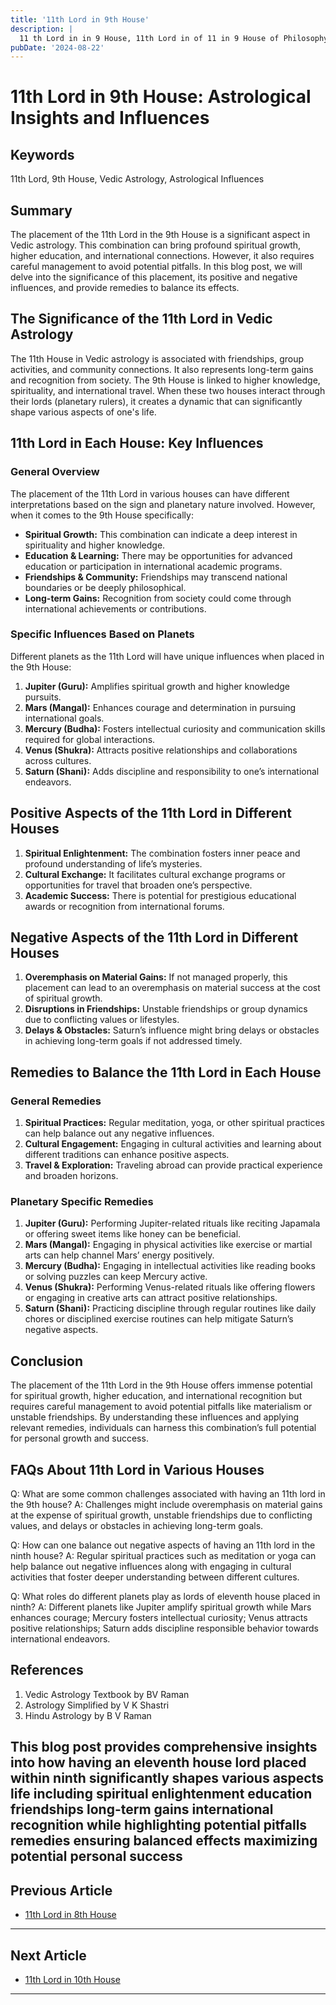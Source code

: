 ```yaml
---
title: '11th Lord in 9th House'
description: |
  11 th Lord in in 9 House, 11th Lord in of 11 in 9 House of Philosophy in Vedic astrology
pubDate: '2024-08-22'
---
```


# 11th Lord in 9th House: Astrological Insights and Influences

## Keywords
11th Lord, 9th House, Vedic Astrology, Astrological Influences

## Summary
The placement of the 11th Lord in the 9th House is a significant aspect in Vedic astrology. This combination can bring profound spiritual growth, higher education, and international connections. However, it also requires careful management to avoid potential pitfalls. In this blog post, we will delve into the significance of this placement, its positive and negative influences, and provide remedies to balance its effects.

## The Significance of the 11th Lord in Vedic Astrology
The 11th House in Vedic astrology is associated with friendships, group activities, and community connections. It also represents long-term gains and recognition from society. The 9th House is linked to higher knowledge, spirituality, and international travel. When these two houses interact through their lords (planetary rulers), it creates a dynamic that can significantly shape various aspects of one's life.

## 11th Lord in Each House: Key Influences
### General Overview
The placement of the 11th Lord in various houses can have different interpretations based on the sign and planetary nature involved. However, when it comes to the 9th House specifically:

- **Spiritual Growth:** This combination can indicate a deep interest in spirituality and higher knowledge.
- **Education & Learning:** There may be opportunities for advanced education or participation in international academic programs.
- **Friendships & Community:** Friendships may transcend national boundaries or be deeply philosophical.
- **Long-term Gains:** Recognition from society could come through international achievements or contributions.

### Specific Influences Based on Planets
Different planets as the 11th Lord will have unique influences when placed in the 9th House:

1. **Jupiter (Guru):** Amplifies spiritual growth and higher knowledge pursuits.
2. **Mars (Mangal):** Enhances courage and determination in pursuing international goals.
3. **Mercury (Budha):** Fosters intellectual curiosity and communication skills required for global interactions.
4. **Venus (Shukra):** Attracts positive relationships and collaborations across cultures.
5. **Saturn (Shani):** Adds discipline and responsibility to one’s international endeavors.

## Positive Aspects of the 11th Lord in Different Houses
1. **Spiritual Enlightenment:** The combination fosters inner peace and profound understanding of life’s mysteries.
2. **Cultural Exchange:** It facilitates cultural exchange programs or opportunities for travel that broaden one’s perspective.
3. **Academic Success:** There is potential for prestigious educational awards or recognition from international forums.

## Negative Aspects of the 11th Lord in Different Houses
1. **Overemphasis on Material Gains:** If not managed properly, this placement can lead to an overemphasis on material success at the cost of spiritual growth.
2. **Disruptions in Friendships:** Unstable friendships or group dynamics due to conflicting values or lifestyles.
3. **Delays & Obstacles:** Saturn’s influence might bring delays or obstacles in achieving long-term goals if not addressed timely.

## Remedies to Balance the 11th Lord in Each House
### General Remedies
1. **Spiritual Practices:** Regular meditation, yoga, or other spiritual practices can help balance out any negative influences.
2. **Cultural Engagement:** Engaging in cultural activities and learning about different traditions can enhance positive aspects.
3. **Travel & Exploration:** Traveling abroad can provide practical experience and broaden horizons.

### Planetary Specific Remedies
1. **Jupiter (Guru):** Performing Jupiter-related rituals like reciting Japamala or offering sweet items like honey can be beneficial.
2. **Mars (Mangal):** Engaging in physical activities like exercise or martial arts can help channel Mars’ energy positively.
3. **Mercury (Budha):** Engaging in intellectual activities like reading books or solving puzzles can keep Mercury active.
4. **Venus (Shukra):** Performing Venus-related rituals like offering flowers or engaging in creative arts can attract positive relationships.
5. **Saturn (Shani):** Practicing discipline through regular routines like daily chores or disciplined exercise routines can help mitigate Saturn’s negative aspects.

## Conclusion
The placement of the 11th Lord in the 9th House offers immense potential for spiritual growth, higher education, and international recognition but requires careful management to avoid potential pitfalls like materialism or unstable friendships. By understanding these influences and applying relevant remedies, individuals can harness this combination’s full potential for personal growth and success.

## FAQs About 11th Lord in Various Houses

Q: What are some common challenges associated with having an 11th lord in the 9th house?
A: Challenges might include overemphasis on material gains at the expense of spiritual growth, unstable friendships due to conflicting values, and delays or obstacles in achieving long-term goals.

Q: How can one balance out negative aspects of having an 11th lord in the ninth house?
A: Regular spiritual practices such as meditation or yoga can help balance out negative influences along with engaging in cultural activities that foster deeper understanding between different cultures.

Q: What roles do different planets play as lords of eleventh house placed in ninth?
A: Different planets like Jupiter amplify spiritual growth while Mars enhances courage; Mercury fosters intellectual curiosity; Venus attracts positive relationships; Saturn adds discipline responsible behavior towards international endeavors.


## References

1. Vedic Astrology Textbook by BV Raman
2. Astrology Simplified by V K Shastri
3. Hindu Astrology by B V Raman

This blog post provides comprehensive insights into how having an eleventh house lord placed within ninth significantly shapes various aspects life including spiritual enlightenment education friendships long-term gains international recognition while highlighting potential pitfalls remedies ensuring balanced effects maximizing potential personal success
---

## Previous Article
- [11th Lord in 8th House](/blogs-md/1011_11th_Lord_in_all_Houses/101108_11th_Lord_in_8th_House.md)

---

## Next Article
- [11th Lord in 10th House](/blogs-md/1011_11th_Lord_in_all_Houses/101110_11th_Lord_in_10th_House.md)

---

